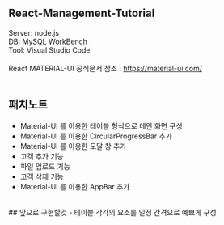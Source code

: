 ## React-Management-Tutorial
Server: node.js <br>
DB: MySQL WorkBench <br>
Tool: Visual Studio Code <br>
<br>
React MATERIAL-UI 공식문서 참조 : https://material-ui.com/
<br>
<br>
## 패치노트
- Material-UI 를 이용한 테이블 형식으로 메인 화면 구성
- Material-UI 를 이용한 CircularProgressBar 추가
- Material-UI 를 이용한 모달 창 추가
- 고객 추가 기능
- 파일 업로드 기능 
- 고객 삭제 기능 
- Material-UI 를 이용한 AppBar 추가
<br>
## 앞으로 구현할것
- 테이블 각각의 요소를 일정 간격으로 예쁘게 구성 
